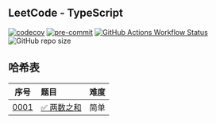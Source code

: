 ## LeetCode - TypeScript

[![codecov](https://codecov.io/github/shilin83/leetcode-typescript/graph/badge.svg?token=QFXPVO2CJP)](https://codecov.io/github/shilin83/leetcode-typescript)
[![pre-commit](https://img.shields.io/badge/pre--commit-enabled-brightgreen?logo=pre-commit)](https://github.com/pre-commit/pre-commit)
[![GitHub Actions Workflow Status](https://img.shields.io/github/actions/workflow/status/shilin83/leetcode-typescript/ci.yml?branch=main&style=flat-square&logo=github&label=CI)](https://github.com/shilin83/leetcode-typescript/actions/workflows/ci.yml)
![GitHub repo size](https://img.shields.io/github/repo-size/shilin83/leetcode-typescript?style=flat-square&label=Repo%20size)

## 哈希表

|                序号                 | 题目                                                  | 难度 |
|:---------------------------------:|:----------------------------------------------------|:--:|
| [0001](src/solutions/problem0001) | [✅ 两数之和](https://leetcode-cn.com/problems/two-sum/) | 简单 |
